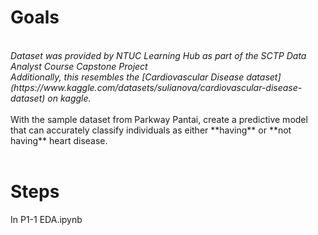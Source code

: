 # Goals
<br>
<em>Dataset was provided by NTUC Learning Hub as part of the SCTP Data Analyst Course Capstone Project<br>
Additionally, this resembles the [Cardiovascular Disease dataset](https://www.kaggle.com/datasets/sulianova/cardiovascular-disease-dataset) on kaggle.</em>
<br><br>
With the sample dataset from Parkway Pantai, create a predictive model that can accurately classify individuals as either **having** or **not having** heart disease.<br><br>

# Steps
In P1-1 EDA.ipynb
